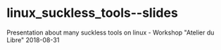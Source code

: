 # linux_suckless_tools--slides
Presentation about many suckless tools on linux - Workshop "Atelier du Libre" 2018-08-31
